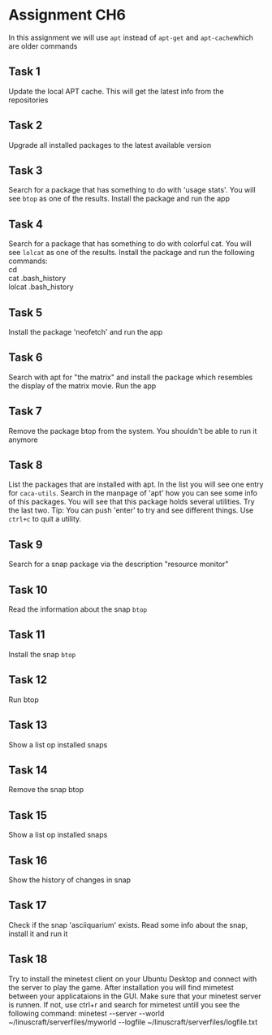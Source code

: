 # Assignment CH6

In this assignment we will use `apt` instead of `apt-get` and `apt-cache`which are older commands

## Task 1
Update the local APT cache. This will get the latest info from the repositories  

## Task 2
Upgrade all installed packages to the latest available version  

## Task 3
Search for a package that has something to do with 'usage stats'. You will see `btop` as one of the results. Install the package and run the app  

## Task 4
Search for a package that has something to do with colorful cat. You will see `lolcat` as one of the results. Install the package and run the following commands:  
cd  
cat .bash_history  
lolcat .bash_history  
  
## Task 5
Install the package 'neofetch' and run the app  

## Task 6
Search with apt for "the matrix" and install the package which resembles the display of the matrix movie. Run the app  

## Task 7
Remove the package btop from the system. You shouldn't be able to run it anymore  

## Task 8
List the packages that are installed with apt. In the list you will see one entry for `caca-utils`. Search in the manpage of 'apt' how you can see some info of this packages. You will see that this package holds several utilities. Try the last two. Tip: You can push 'enter' to try and see different things. Use `ctrl+c` to quit a utility.  

## Task 9
Search for a snap package via the description "resource monitor"    

## Task 10
Read the information about the snap `btop`  

## Task 11
Install the snap `btop` 

## Task 12
Run btop  

## Task 13
Show a list op installed snaps  

## Task 14
Remove the snap btop  

## Task 15
Show a list op installed snaps  

## Task 16
Show the history of changes in snap  

## Task 17
Check if the snap 'asciiquarium' exists. Read some info about the snap, install it and run it  

## Task 18
Try to install the minetest client on your Ubuntu Desktop and connect with the server to play the game. After installation you will find mimetest between your applicataions in the GUI.  Make sure that your minetest server is runnen. If not, use ctrl+r and search for mimetest untill you see the following command: minetest --server --world ~/linuscraft/serverfiles/myworld --logfile ~/linuscraft/serverfiles/logfile.txt  


